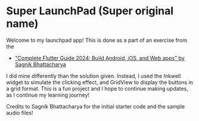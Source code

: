 # Super LaunchPad (Super original name)

Welcome to my launchpad app! This is done as a part of an exercise from the 
- ["Complete Flutter Guide 2024: Build Android, iOS, and Web apps" by Sagnik Bhattacharya](https://www.udemy.com/course/flutter-the-guide-to-build-android-ios-and-web-apps/)

I did mine differently than the solution given. Instead, I used the Inkwell widget to simulate the clicking effect, and GridView to display the buttons in a grid format.
This is a fun project and I hope to continue making updates, as I continue my learning journey!

Credits to Sagnik Bhattacharya for the initial starter code and the sample audio files!